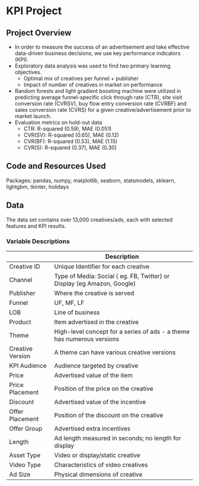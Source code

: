 # KPI Project

## Project Overview

- In order to measure the success of an advertisement and take effective data-driven business decisions, we use key performance indicators (KPI).
- Exploratory data analysis was used to find two primary learning objectives.
  - Optimal mix of creatives per funnel + publisher
  - Impact of number of creatives in market on performance
- Random forests and light gradient boosting machine were utilized in predicting average funnel-specific click through rate (CTR), site visit conversion rate (CVRSV), buy flow entry conversion rate (CVRBF) and sales conversion rate (CVRS) for a given creative/advertisement prior to market launch.
- Evaluation metrics on hold-out data
  - CTR: R-squared (0.59), MAE (0.051)
  - CVR(SV): R-squared (0.65), MAE (0.12)
  - CVR(BF): R-squared (0.53), MAE (1.15)
  - CVR(S): R-squared (0.37), MAE (0.30)

## Code and Resources Used

Packages: pandas, numpy, matplotlib, seaborn, statsmodels, sklearn, lightgbm, tkinter, holidays

## Data

The data set contains over 13,000 creatives/ads, each with selected features and KPI results.

### Variable Descriptions

|                  | Description                                                             |
| ---------------- | ----------------------------------------------------------------------- |
| Creative ID      | Unique Identifier for each creative                                     |
| Channel          | Type of Media: Social ( eg. FB, Twitter) or Display (eg Amazon, Google) |
| Publisher        | Where the creative is served                                            |
| Funnel           | UF, MF, LF                                                              |
| LOB              | Line of business                                                        |
| Product          | Item advertised in the creative                                         |
| Theme            | High-level concept for a series of ads - a theme has numerous versions  |
| Creative Version | A theme can have various creative versions                              |
| KPI Audience     | Audience targeted by creative                                           |
| Price            | Advertised value of the item                                            |
| Price Placement  | Position of the price on the creative                                   |
| Discount         | Advertised value of the incentive                                       |
| Offer Placement  | Position of the discount on the creative                                |
| Offer Group      | Advertised extra incentives                                             |
| Length           | Ad length measured in seconds; no length for display                    |
| Asset Type       | Video or display/static creative                                        |
| Video Type       | Characteristics of video creatives                                      |
| Ad Size          | Physical dimensions of creative                                         |
